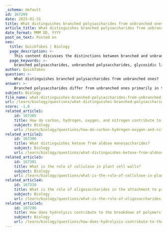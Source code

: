 ```yaml
---
_schema: default
id: 167299
date: 2025-01-31
title: What distinguishes branched polysaccharides from unbranched ones?
article_title: What distinguishes branched polysaccharides from unbranched ones?
date_format: MMM DD, YYYY
post_on_text: Posted on
seo:
  title: QuickTakes | Biology
  page_description: >-
    This content discusses the distinctions between branched and unbranched polysaccharides, focusing on their glycosidic linkages, structural characteristics, and functional roles in biological systems.
  page_keywords: >-
    branched polysaccharides, unbranched polysaccharides, glycosidic linkages, structural organization, amylose, amylopectin, energy storage, enzymatic digestion, cellulose, biological functions, polysaccharide structure
author: QuickTakes
question: >-
    What distinguishes branched polysaccharides from unbranched ones?
answer: >-
    Branched polysaccharides differ from unbranched ones primarily in their structural organization and the types of glycosidic linkages that connect the monosaccharide units.\n\n1. **Linkage Types**: \n   - **Unbranched Polysaccharides**: These typically contain only one type of glycosidic bond, such as alpha 1,4 linkages. An example of an unbranched polysaccharide is amylose, which is a linear polymer made up of α-D-glucose subunits linked by α-1,4 glycosidic bonds.\n   - **Branched Polysaccharides**: In contrast, branched polysaccharides have multiple types of glycosidic bonds. They contain both alpha 1,4 linkages and additional branching points created by alpha 1,6 linkages. A prime example is amylopectin, which is a component of starch and features a structure that includes both α-1,4 and α-1,6 glycosidic bonds, resulting in a branched configuration.\n\n2. **Structural Characteristics**:\n   - **Unbranched Polysaccharides**: These tend to form a straight or helical structure, which can be more compact and resistant to enzymatic digestion. This compactness can also affect their solubility in water.\n   - **Branched Polysaccharides**: The presence of branches allows for a more complex structure that can increase solubility in water. The branching can also enhance the rate at which these polysaccharides can be broken down by enzymes, making them more readily available for energy storage and utilization.\n\n3. **Functional Implications**:\n   - The structural differences between branched and unbranched polysaccharides influence their biological functions. For instance, branched polysaccharides like glycogen are more efficient for energy storage due to their rapid breakdown capabilities, while unbranched polysaccharides like cellulose provide structural support in plant cell walls due to their rigidity and resistance to digestion.\n\nIn summary, the key distinctions between branched and unbranched polysaccharides lie in their glycosidic linkages, structural configurations, and functional roles in biological systems.
subject: Biology
file_name: what-distinguishes-branched-polysaccharides-from-unbranched-ones.md
url: /learn/biology/questions/what-distinguishes-branched-polysaccharides-from-unbranched-ones
score: -1.0
related_article1:
    id: 167305
    title: How do carbon, hydrogen, oxygen, and nitrogen contribute to the structure of organic molecules?
    subject: Biology
    url: /learn/biology/questions/how-do-carbon-hydrogen-oxygen-and-nitrogen-contribute-to-the-structure-of-organic-molecules
related_article2:
    id: 167306
    title: What distinguishes ketose from aldose monosaccharides?
    subject: Biology
    url: /learn/biology/questions/what-distinguishes-ketose-from-aldose-monosaccharides
related_article3:
    id: 167301
    title: What is the role of cellulose in plant cell walls?
    subject: Biology
    url: /learn/biology/questions/what-is-the-role-of-cellulose-in-plant-cell-walls
related_article4:
    id: 167310
    title: What is the role of oligosaccharides in the attachment to proteins and their unique structures?
    subject: Biology
    url: /learn/biology/questions/what-is-the-role-of-oligosaccharides-in-the-attachment-to-proteins-and-their-unique-structures
related_article5:
    id: 167296
    title: How does hydrolysis contribute to the breakdown of polymers?
    subject: Biology
    url: /learn/biology/questions/how-does-hydrolysis-contribute-to-the-breakdown-of-polymers
---
```


&nbsp;